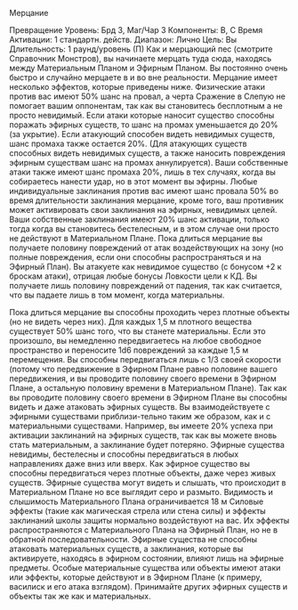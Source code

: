 
Мерцание

Превращение
Уровень: Брд 3, Маг/Чар 3
Компоненты: В, С
Время Активации: 1 стандартн. действ.
Диапазон: Лично
Цель: Вы
Длительность: 1 раунд/уровень (П)
Как и мерцающий пес (смотрите Справочник Монстров), вы начинаете мерцать туда сюда, находясь между Материальным Планом и Эфирным Планом.
Вы постоянно очень быстро и случайно
мерцаете в и во вне реальности.
Мерцание имеет несколько эффектов,
которые приведены ниже.
Физические атаки против вас имеют
50% шанс на провал, а черта Сражение
в Слепую не помогает вашим оппонентам, так как вы становитесь бесплотным а не просто невидимый. Если атаки которые наносит существо способны
поражать эфирных существ, то шанс на
промах уменьшается до 20% (за укрытие). Если атакующий способен видеть
невидимых существ, шанс промаха
также остается 20%. (Для атакующих
существ способных видеть невидимых
существ, а также наносить повреждения эфирным существам шанс на промах аннулируется). Ваши собственные
атаки также имеют шанс промаха 20%,
лишь в тех случаях, когда вы собираетесь нанести удар, но в этот момент вы
эфирны.
Любые индивидуальные заклинания
против вас имеют шанс провала 50%
во время длительности заклинания
мерцание, кроме того, ваш противник
может активировать свои заклинания
на эфирных, невидимых целей. Ваши
собственные заклинания имеют 20%
шанс активации, только тогда когда вы
становитесь бестелесным, и в этом случае они просто не действуют в Материальном Плане.
Пока длиться мерцание вы получаете половину повреждений от атак
воздействующих на зону (но полные
повреждения, если они способны распространяться и на Эфирный План).
Вы атакуете как невидимое существо (с
бонусом +2 к броскам атаки), отрицая
любые бонусы Ловкости цели к КД. Вы
получаете лишь половину повреждений от падения, так как считается, что
вы падаете лишь в том момент, когда
материальны.

Пока длиться мерцание вы способны
проходить через плотные объекты (но
не видеть через них). Для каждых 1,5
м плотного вещества существует 50%
шанс того, что вы станете материальны. Если это произошло, вы немедленно передвигаетесь на любое свободное
пространство и переносите 1d6 повреждений за каждые 1,5 м перемещения.
Вы способны передвигаться лишь с 1/3
своей скорости (потому что передвижение в Эфирном Плане равно половине
вашего передвижения, и вы проводите
половину своего времени в Эфирном
Плане, а остальную половину времени
в Материальном Плане).
Так как вы проводите половину своего времени в Эфирном Плане вы способны видеть и даже атаковать эфирных
существ. Вы взаимодействуете с эфирными существами приблизи-тельно таким же образом, как и с материальными
существами. Например, вы имеете 20%
успеха при активации заклинаний на
эфирных существ, так как вы можете
вновь стать материальным, а заклинание будет потеряно.
Эфирные существа невидимы, бестелесны и способны передвигаться в любых направлениях даже вниз или вверх.
Как эфирное существо вы способны
передвигаться через плотные объекты,
даже через живых существ. Эфирные
существа могут видеть и слышать, что
происходит в Материальном Плане но
все выглядит серо и размыто. Видимость и слышимость Материального
Плана ограничивается 18 м Силовые
эффекты (такие как магическая стрела
или стена силы) и эффекты заклинаний
школы защиты нормально воздействуют на вас. Их эффекты распространяются с Материального Плана на Эфирный
План, но не в обратной последовательности. Эфирные существа не способны
атаковать материальных существ, а заклинания, которые вы активируете, находясь в эфирном состоянии, влияют
лишь на эфирные предметы. Особые
материальные существа или объекты
имеют атаки или эффекты, которые
действуют и в Эфирном Плане (к примеру, василиск и его атака взглядом).
Принимайте других эфирных существ
и объекты так же как и материальных.